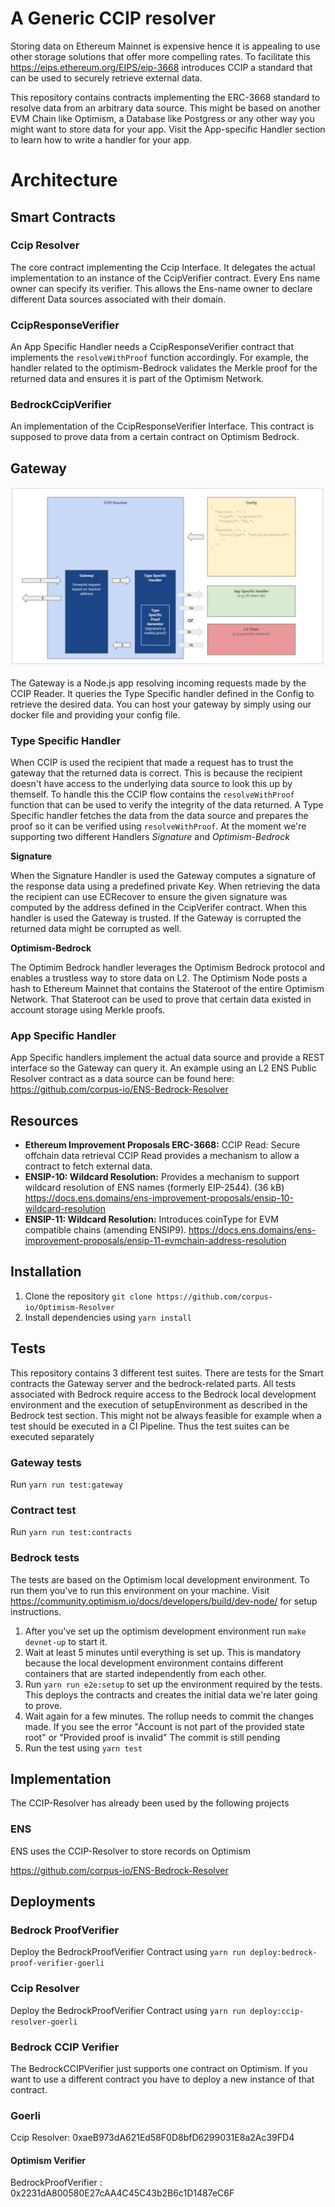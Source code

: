 # A Generic CCIP resolver

Storing data on Ethereum Mainnet is expensive hence it is appealing to use other storage solutions that offer more compelling rates. To facilitate this https://eips.ethereum.org/EIPS/eip-3668 introduces CCIP a standard that can be used to securely retrieve external data.

This repository contains contracts implementing the ERC-3668 standard to resolve data from an arbitrary data source. This might be based on another EVM Chain like Optimism, a Database like Postgress or any other way you might want to store data for your app.
Visit the App-specific Handler section to learn how to write a handler for your app.

# Architecture

## Smart Contracts

### Ccip Resolver

The core contract implementing the Ccip Interface. It delegates the actual implementation to an instance of the CcipVerifier contract. Every Ens name owner can specify its verifier. This allows the Ens-name owner to declare different Data sources associated with their domain.

### CcipResponseVerifier

An App Specific Handler needs a CcipResponseVerifier contract that implements the `resolveWithProof` function accordingly. For example, the handler related to the optimism-Bedrock validates the Merkle proof for the returned data and ensures it is part of the Optimism Network.

### BedrockCcipVerifier

An implementation of the CcipResponseVerifier Interface. This contract is supposed to prove data from a certain contract on Optimism Bedrock.

## Gateway

![Resolver architecture](./architcture.jpeg)

The Gateway is a Node.js app resolving incoming requests made by the CCIP Reader. It queries the Type Specific handler defined in the Config to retrieve the desired data. You can host your gateway by simply using our docker file and providing your config file.

### Type Specific Handler

When CCIP is used the recipient that made a request has to trust the gateway that the returned data is correct. This is because the recipient doesn't have access to the underlying data source to look this up by themself. To handle this the CCIP flow contains the `resolveWithProof` function that can be used to verify the integrity of the data returned.
A Type Specific handler fetches the data from the data source and prepares the proof so it can be verified using `resolveWithProof`. At the moment we're supporting two different Handlers _Signature_ and _Optimism-Bedrock_

**Signature**

When the Signature Handler is used the Gateway computes a signature of the response data using a predefined private Key. When retrieving the data the recipient can use ECRecover to ensure the given signature was computed by the address defined in the CcipVerifer contract.
When this handler is used the Gateway is trusted. If the Gateway is corrupted the returned data might be corrupted as well.

**Optimism-Bedrock**

The Optimim Bedrock handler leverages the Optimism Bedrock protocol and enables a trustless way to store data on L2. The Optimism Node posts a hash to Ethereum Mainnet that contains the Stateroot of the entire Optimism Network. That Stateroot can be used to prove that certain data existed in account storage using Merkle proofs.

### App Specific Handler

App Specific handlers implement the actual data source and provide a REST interface so the Gateway can query it. An example using an L2 ENS Public Resolver contract as a data source can be found here: https://github.com/corpus-io/ENS-Bedrock-Resolver

## Resources

-   **Ethereum Improvement Proposals ERC-3668:** CCIP Read: Secure offchain data retrieval CCIP Read provides a mechanism to allow a contract to fetch external data.
-   **ENSIP-10: Wildcard Resolution:**
    Provides a mechanism to support wildcard resolution of ENS names (formerly EIP-2544). (36 kB)
    https://docs.ens.domains/ens-improvement-proposals/ensip-10-wildcard-resolution
-   **ENSIP-11: Wildcard Resolution:**
    Introduces coinType for EVM compatible chains (amending ENSIP9).
    https://docs.ens.domains/ens-improvement-proposals/ensip-11-evmchain-address-resolution

## Installation

1. Clone the repository `git clone https://github.com/corpus-io/Optimism-Resolver`
2. Install dependencies using `yarn install`

## Tests

This repository contains 3 different test suites. There are tests for the Smart contracts the Gateway server and the bedrock-related parts.
All tests associated with Bedrock require access to the Bedrock local development environment and the execution of setupEnvironment as described in the Bedrock test section. This might not be always feasible for example when a test should be executed in a CI Pipeline.
Thus the test suites can be executed separately

### Gateway tests

Run `yarn run test:gateway`

### Contract test

Run `yarn run test:contracts`

### Bedrock tests

The tests are based on the Optimism local development environment. To run them you've to run this environment on your machine.
Visit https://community.optimism.io/docs/developers/build/dev-node/ for setup instructions.

1. After you've set up the optimism development environment run `make devnet-up` to start it.
2. Wait at least 5 minutes until everything is set up. This is mandatory because the local development environment contains different containers that are started independently from each other.
3. Run `yarn run e2e:setup` to set up the environment required by the tests. This deploys the contracts and creates the initial data we're later going to prove.
4. Wait again for a few minutes. The rollup needs to commit the changes made. If you see the error "Account is not part of the provided state root" or "Provided proof is invalid" The commit is still pending
5. Run the test using `yarn test`

## Implementation
The CCIP-Resolver has already been used by the following projects

### ENS 

ENS uses the CCIP-Resolver to store records on Optimism

https://github.com/corpus-io/ENS-Bedrock-Resolver

## Deployments

### Bedrock ProofVerifier

Deploy the BedrockProofVerifier Contract using `yarn run deploy:bedrock-proof-verifier-goerli`

### Ccip Resolver

Deploy the BedrockProofVerifier Contract using `yarn run deploy:ccip-resolver-goerli`

### Bedrock CCIP Verifier

The BedrockCCIPVerifier just supports one contract on Optimism. If you want to use a different contract you have to deploy a new instance of that contract.

### Goerli

Ccip Resolver: 0xaeB973dA621Ed58F0D8bfD6299031E8a2Ac39FD4

#### Optimism Verifier

BedrockProofVerifier : 0x2231dA800580E27cAA4C45C43b2B6c1D1487eC6F
